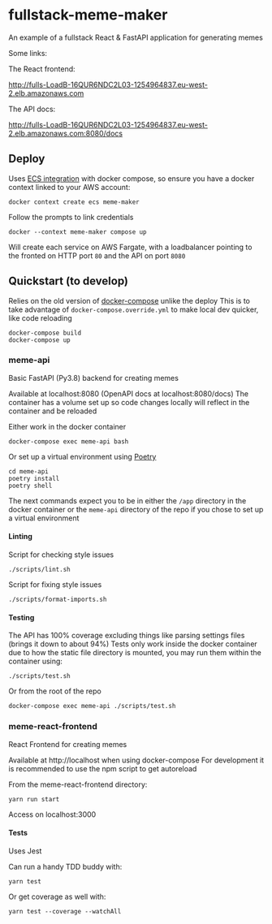 # fullstack-meme-maker

An example of a fullstack React & FastAPI application for generating memes

Some links:

The React frontend:

http://fulls-LoadB-16QUR6NDC2L03-1254964837.eu-west-2.elb.amazonaws.com

The API docs:

http://fulls-LoadB-16QUR6NDC2L03-1254964837.eu-west-2.elb.amazonaws.com:8080/docs

## Deploy

Uses [ECS integration](https://docs.docker.com/cloud/ecs-integration/) with docker compose, 
so ensure you have a docker context linked to your AWS account:

```shell
docker context create ecs meme-maker
```

Follow the prompts to link credentials

```shell
docker --context meme-maker compose up
```

Will create each service on AWS Fargate, with a loadbalancer pointing to the fronted on HTTP port `80` and the
API on port `8080`


## Quickstart (to develop)

Relies on the old version of [docker-compose](https://docs.docker.com/compose/) unlike the deploy
This is to take advantage of `docker-compose.override.yml` to make local dev quicker, like code reloading


```shell
docker-compose build
docker-compose up
```


### meme-api

Basic FastAPI (Py3.8) backend for creating memes

Available at localhost:8080 (OpenAPI docs at localhost:8080/docs)
The container has a volume set up so code changes locally will reflect in the container and be reloaded

Either work in the docker container

```shell
docker-compose exec meme-api bash
```

Or set up a virtual environment using [Poetry](https://python-poetry.org/docs/#installation)

```shell
cd meme-api
poetry install
poetry shell
```

The next commands expect you to be in either the `/app` directory in the docker container or
the `meme-api` directory of the repo if you chose to set up a virtual environment


#### Linting

Script for checking style issues

```shell
./scripts/lint.sh
```

Script for fixing style issues

```shell
./scripts/format-imports.sh
```


#### Testing

The API has 100% coverage excluding things like parsing settings files (brings it down to about 94%)
Tests only work inside the docker container due to how the static file directory is mounted,
you may run them within the container using:

```shell
./scripts/test.sh
```

Or from the root of the repo

```shell
docker-compose exec meme-api ./scripts/test.sh
```


### meme-react-frontend

React Frontend for creating memes

Available at http://localhost when using docker-compose
For development it is recommended to use the npm script to get autoreload

From the meme-react-frontend directory:

```shell
yarn run start
```

Access on localhost:3000

#### Tests
Uses Jest

Can run a handy TDD buddy with:

```shell
yarn test
```

Or get coverage as well with:

```shell
yarn test --coverage --watchAll
```
